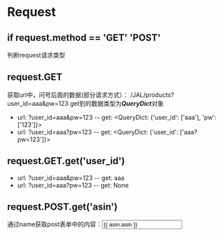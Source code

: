 # Request
## if request.method == 'GET' 'POST'
判断request请求类型
## request.GET
获取url中，问号后面的数据(部分请求方式）：
/JAL/products?user_id=aaa&pw=123
get到的数据类型为***QueryDict***对象
- url: ?user_id=aaa&pw=123
-- get: <QueryDict: {'user_id': ['aaa'], 'pw': ['123']}>
- url: ?user_id=aaa?pw=123
-- get: <QueryDict: {'user_id': ['aaa?pw=123']}>

## request.GET.get('user_id')
- url: ?user_id=aaa&pw=123
-- get: aaa
- url: ?user_id=aaa?pw=123
-- get: None
## request.POST.get('asin')
通过name获取post表单中的内容：<input type="text" name="asin" id="" value="{{ asin.asin }}" />
